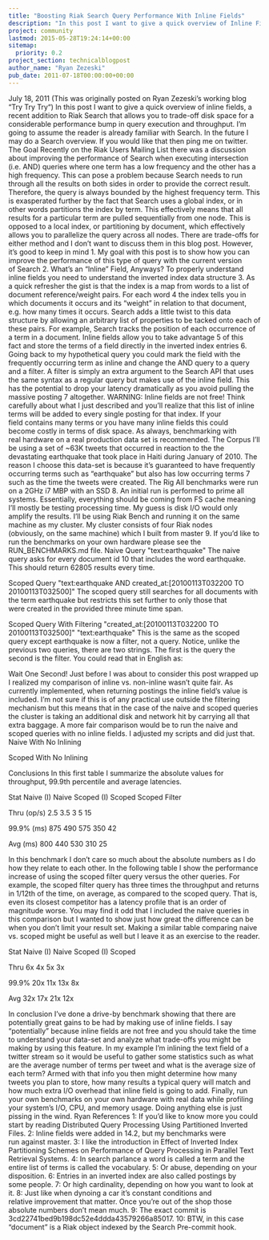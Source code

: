 ```yaml
---
title: "Boosting Riak Search Query Performance With Inline Fields"
description: "In this post I want to give a quick overview of Inline Fields, a recent addition to Riak Search that allows you to trade-off disk space for a considerable performance bump in query execution and throughput ..."
project: community
lastmod: 2015-05-28T19:24:14+00:00
sitemap:
  priority: 0.2
project_section: technicalblogpost
author_name: "Ryan Zezeski"
pub_date: 2011-07-18T00:00:00+00:00
---
```

July 18, 2011
(This was originally posted on Ryan Zezeski’s working blog “Try Try Try“)
In this post I want to give a quick overview of inline fields, a recent addition to Riak Search that allows you to trade-off disk space for a considerable performance bump in query execution and throughput. I’m going to assume the reader is already familiar with Search. In the future I may do a Search overview. If you would like that then ping me on twitter.
The Goal
Recently on the Riak Users Mailing List there was a discussion about improving the performance of Search when executing intersection (i.e. AND) queries where one term has a low frequency and the other has a high frequency. This can pose a problem because Search needs to run through all the results on both sides in order to provide the correct result. Therefore, the query is always bounded by the highest frequency term. This is exasperated further by the fact that Search uses a global index, or in other words partitions the index by term. This effectively means that all results for a particular term are pulled sequentially from one node. This is opposed to a local index, or partitioning by document, which effectively allows you to parallelize the query across all nodes. There are trade-offs for either method and I don’t want to discuss them in this blog post. However, it’s good to keep in mind 1. My goal with this post is to show how you can improve the performance of this type of query with the current version of Search 2.
What’s an “Inline” Field, Anyways?
To properly understand inline fields you need to understand the inverted index data structure 3. As a quick refresher the gist is that the index is a map from words to a list of document reference/weight pairs. For each word 4 the index tells you in which documents it occurs and its “weight” in relation to that document, e.g. how many times it occurs. Search adds a little twist to this data structure by allowing an arbitrary list of properties to be tacked onto each of these pairs. For example, Search tracks the position of each occurrence of a term in a document.
Inline fields allow you to take advantage 5 of this fact and store the terms of a field directly in the inverted index entries 6. Going back to my hypothetical query you could mark the field with the frequently occurring term as inline and change the AND query to a query and a filter. A filter is simply an extra argument to the Search API that uses the same syntax as a regular query but makes use of the inline field. This has the potential to drop your latency dramatically as you avoid pulling the massive posting 7 altogether.
WARNING: Inline fields are not free! Think carefully about what I just described and you’ll realize that this list of inline terms will be added to every single posting for that index. If your field contains many terms or you have many inline fields this could become costly in terms of disk space. As always, benchmarking with real hardware on a real production data set is recommended.
The Corpus
I’ll be using a set of ~63K tweets that occurred in reaction to the the devastating earthquake that took place in Haiti during January of 2010. The reason I choose this data-set is because it’s guaranteed to have frequently occurring terms such as “earthquake” but also has low occurring terms 7 such as the time the tweets were created.
The Rig
All benchmarks were run on a 2GHz i7 MBP with an SSD 8. An initial run is performed to prime all systems. Essentially, everything should be coming from FS cache meaning I’ll mostly be testing processing time. My guess is disk I/O would only amplify the results. I’ll be using Riak Bench and running it on the same machine as my cluster. My cluster consists of four Riak nodes (obviously, on the same machine) which I built from master 9.
If you’d like to run the benchmarks on your own hardware please see the RUN\_BENCHMARKS.md file.
Naive Query
"text:earthquake"
The naive query asks for every document id 10 that includes the word earthquake. This should return 62805 results every time.

Scoped Query
"text:earthquake AND created\_at:[20100113T032200 TO 20100113T032500]"
The scoped query still searches for all documents with the term earthquake but restricts this set further to only those that were created in the provided three minute time span.

Scoped Query With Filtering
"created\_at:[20100113T032200 TO 20100113T032500]" "text:earthquake"
This is the same as the scoped query except earthquake is now a filter, not a query. Notice, unlike the previous two queries, there are two strings. The first is the query the second is the filter. You could read that in English as:

Wait One Second!
Just before I was about to consider this post wrapped up I realized my comparison of inline vs. non-inline wasn’t quite fair. As currently implemented, when returning postings the inline field’s value is included. I’m not sure if this is of any practical use outside the filtering mechanism but this means that in the case of the naive and scoped queries the cluster is taking an additional disk and network hit by carrying all that extra baggage. A more fair comparison would be to run the naive and scoped queries with no inline fields. I adjusted my scripts and did just that.
Naive With No Inlining

Scoped With No Inlining

Conclusions
In this first table I summarize the absolute values for throughput, 99.9th percentile and average latencies.



Stat
Naive (I)
Naive
Scoped (I)
Scoped
Scoped Filter


Thru (op/s)
2.5
3.5
3
5
15


99.9% (ms)
875
490
575
350
42


Avg (ms)
800
440
530
310
25



In this benchmark I don’t care so much about the absolute numbers as I do how they relate to each other. In the following table I show the performance increase of using the scoped filter query versus the other queries. For example, the scoped filter query has three times the throughput and returns in 1/12th of the time, on average, as compared to the scoped query. That is, even its closest competitor has a latency profile that is an order of magnitude worse. You may find it odd that I included the naive queries in this comparison but I wanted to show just how great the difference can be when you don’t limit your result set. Making a similar table comparing naive vs. scoped might be useful as well but I leave it as an exercise to the reader.



Stat
Naive (I)
Naive
Scoped (I)
Scoped


Thru
6x
4x
5x
3x


99.9%
20x
11x
13x
8x


Avg
32x
17x
21x
12x



In conclusion I’ve done a drive-by benchmark showing that there are potentially great gains to be had by making use of inline fields. I say “potentially” because inline fields are not free and you should take the time to understand your data-set and analyze what trade-offs you might be making by using this feature. In my example I’m inlining the text field of a twitter stream so it would be useful to gather some statistics such as what are the average number of terms per tweet and what is the average size of each term? Armed with that info you then might determine how many tweets you plan to store, how many results a typical query will match and how much extra I/O overhead that inline field is going to add. Finally, run your own benchmarks on your own hardware with real data while profiling your system’s I/O, CPU, and memory usage. Doing anything else is just pissing in the wind.
Ryan
References
1: If you’d like to know more you could start by reading Distributed Query Processing Using Partitioned Inverted Files.
2: Inline fields were added in 14.2, but my benchmarks were run against master.
3: I like the introduction in Effect of Inverted Index Partitioning Schemes on Performance of Query Processing in Parallel Text Retrieval Systems.
4: In search parlance a word is called a term and the entire list of terms is called the vocabulary.
5: Or abuse, depending on your disposition.
6: Entries in an inverted index are also called postings by some people.
7: Or high cardinality, depending on how you want to look at it.
8: Just like when dynoing a car it’s constant conditions and relative improvement that matter. Once you’re out of the shop those absolute numbers don’t mean much.
9: The exact commit is 3cd22741bed9b198dc52e4ddda43579266a85017.
10: BTW, in this case “document” is a Riak object indexed by the Search Pre-commit hook.
